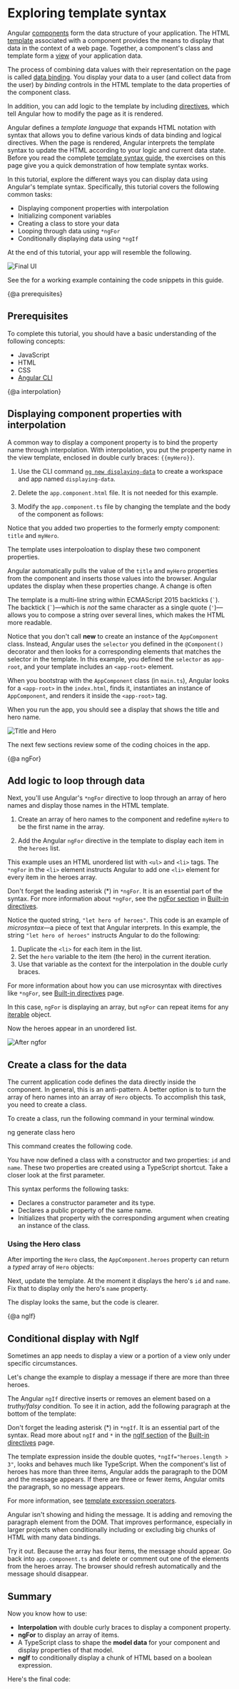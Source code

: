 # Exploring template syntax

Angular [components](guide/glossary#component) form the data structure of your application.
The HTML [template](guide/glossary#template) associated with a component provides the means to display that data in the context of a web page.
Together, a component's class and template form a [view](guide/glossary#view) of your application data.

The process of combining data values with their representation on the page is called [data binding](guide/glossary#data-binding).
You display your data to a user (and collect data from the user) by *binding* controls in the HTML template to the data properties of the component class.

In addition, you can add logic to the template by including [directives](guide/glossary#directive), which tell Angular how to modify the page as it is rendered.

Angular defines a *template language* that expands HTML notation with syntax that allows you to define various kinds of data binding and logical directives.
When the page is rendered, Angular interprets the template syntax to update the HTML according to your logic and current data state.
Before you read the complete [template syntax guide](guide/template-syntax), the exercises on this page give you a quick demonstration of how template syntax works.

In this tutorial, explore the different ways you can display data using Angular's template syntax. Specifically, this tutorial covers the following common tasks:

* Displaying component properties with interpolation
* Initializing component variables
* Creating a class to store your data
* Looping through data using `*ngFor`
* Conditionally displaying data using `*ngIf`

At the end of this tutorial, your app will resemble the following.

<div class="lightbox">
  <img src="generated/images/guide/displaying-data/final.png" alt="Final UI">
</div>

<div class="alert is-helpful">

See the <live-example></live-example> for a working example containing the code snippets in this guide.

</div>

{@a prerequisites}

## Prerequisites

To complete this tutorial, you should have a basic understanding of the following concepts:

* JavaScript
* HTML
* CSS
* [Angular CLI](/cli)

{@a interpolation}

## Displaying component properties with interpolation
A common way to display a component property is to bind the property name through interpolation.
With interpolation, you put the property name in the view template, enclosed in double curly braces: `{{myHero}}`.

1. Use the CLI command [`ng new displaying-data`](cli/new) to create a workspace and app named `displaying-data`.

1. Delete the <code>app.component.html</code> file. It is not needed for this example.

1. Modify the <code>app.component.ts</code> file by changing the template and the body of the component as follows:

   <code-example path="displaying-data/src/app/app.component.1.ts" header="src/app/app.component.ts"></code-example>


Notice that you added two properties to the formerly empty component: `title` and `myHero`.

The template uses interpoloation to display these two component properties.

<code-example path="displaying-data/src/app/app.component.1.ts" header="src/app/app.component.ts (template)" region="template"></code-example>

Angular automatically pulls the value of the `title` and `myHero` properties from the component and
inserts those values into the browser. Angular updates the display
when these properties change. A change is often

<div class="alert is-helpful">

The template is a multi-line string within ECMAScript 2015 backticks (<code>\`</code>).
The backtick (<code>\`</code>)&mdash;which is *not* the same character as a single
quote (`'`)&mdash;allows you to compose a string over several lines, which makes the
HTML more readable.

</div>

Notice that you don't call **new** to create an instance of the `AppComponent` class.
Instead, Angular uses the `selector` you defined in the `@Component()` decorator and then
looks for a corresponding elements that matches the selector in the template.
In this example, you defined the `selector` as `app-root`, and your template includes an
`<app-root>` element.

<code-example path="displaying-data/src/index.html" header="src/index.html (body)" region="body"></code-example>

When you bootstrap with the `AppComponent` class (in <code>main.ts</code>), Angular looks for a `<app-root>`
in the `index.html`, finds it, instantiates an instance of `AppComponent`, and renders it
inside the `<app-root>` tag.

When you run the app, you should see a display that shows the title and hero name.

<div class="lightbox">
  <img src="generated/images/guide/displaying-data/title-and-hero.png" alt="Title and Hero">
</div>

The next few sections review some of the coding choices in the app.

<!-- To do: Move to Template overview?

## Choosing the template source

The `@Component` metadata tells Angular where to find the component's template.
You can store your component's template in one of two places.

* You can define the template *inline* using the `template` property of the `@Component` decorator. An inline template is useful for a small demo or test.
* Alternatively, you can define the template in a separate HTML file and link to that file in the `templateUrl` property of the `@Component` decorator. This configuration is typical for anything more complex than a small test or demo, and is the default when you generate a new component.

In either style, the template data bindings have the same access to the component's properties.
Here the app uses inline HTML because the template is small and the demo is simpler without the additional HTML file.

<div class="alert is-helpful">

  By default, the Angular CLI command [`ng generate component`](cli/generate) generates components with a template file.
  You can override that by adding the "-t" (short for `inlineTemplate=true`) option:

  <code-example hideCopy language="sh" class="code-shell">
    ng generate component hero -t
  </code-example>

</div>

-->

<!-- Move this section to an overview of Components. Retitle: "Initializing a component">
## Initialization

The following example uses variable assignment to initialize the components.

<code-example path="displaying-data/src/app/app-ctor.component.1.ts" region="class"></code-example>

 You could instead declare and initialize the properties using a constructor.
 This app uses more terse "variable assignment" style simply for brevity.
-->

{@a ngFor}

## Add logic to loop through data

Next, you'll use Angular's `*ngFor` directive to loop through an array of hero names and display those names in the HTML template.

1. Create an array of hero names to the component and redefine `myHero` to be the first name in the array.

   <code-example path="displaying-data/src/app/app.component.2.ts" header="src/app/app.component.ts (class)" region="class"></code-example>

1. Add the Angular `ngFor` directive in the template to display each item in the `heroes` list.

   <code-example path="displaying-data/src/app/app.component.2.ts" header="src/app/app.component.ts (template)" region="template"></code-example>


This example uses an HTML unordered list with `<ul>` and `<li>` tags. The `*ngFor`
in the `<li>` element instructs Angular to add one `<li>` element for every item in the heroes array.

<code-example path="displaying-data/src/app/app.component.2.ts" header="src/app/app.component.ts (li)" region="li"></code-example>

<div class="alert is-important">

Don't forget the leading asterisk (\*) in `*ngFor`. It is an essential part of the syntax.
For more information about `*ngFor`, see the [ngFor section](guide/built-in-directives#ngfor) in [Built-in directives](guide/built-in-directives).

</div>

Notice the quoted string, `"let hero of heroes"`. This code is an example of _microsyntax_&mdash;a piece of text that Angular interprets.
In this example, the string `"let hero of heroes"` instructs Angular to do the following:

1. Duplicate the `<li>` for each item in the list.
1. Set the `hero` variable to the item (the hero) in the current iteration.
1. Use that variable as the context for the interpolation in the double curly braces.

For more information about how you can use microsyntax with directives like `*ngFor`, see [Built-in directives](guide/built-in-directives) page.

<div class="alert is-helpful">

In this case, `ngFor` is displaying an array, but `ngFor` can
repeat items for any [iterable](https://developer.mozilla.org/en-US/docs/Web/JavaScript/Reference/Iteration_protocols) object.

</div>

Now the heroes appear in an unordered list.

<div class="lightbox">
  <img src="generated/images/guide/displaying-data/hero-names-list.png" alt="After ngfor">
</div>


## Create a class for the data

The current application code defines the data directly inside the component. In general, this is an anti-pattern.
A better option is to turn the array of hero names into an array of `Hero` objects. To accomplish this task, you
need to create a class.

To create a class, run the following command in your terminal window.

<code-example language="sh" class="code-shell">
ng generate class hero
</code-example>

This command creates the following code.

<code-example path="displaying-data/src/app/hero.ts" header="src/app/hero.ts"></code-example>

You have now defined a class with a constructor and two properties: `id` and `name`.
These two properties are created using a TypeScript shortcut.
Take a closer look at the first parameter.

<code-example path="displaying-data/src/app/hero.ts" header="src/app/hero.ts (id)" region="id"></code-example>

This syntax performs the following tasks:

* Declares a constructor parameter and its type.
* Declares a public property of the same name.
* Initializes that property with the corresponding argument when creating an instance of the class.

<!-- TODO: Add 'Import the Hero class' section

### Import the Hero class

To use your newly-created Hero class, you must import it into your `AppComponent.ts` file.

-->
### Using the Hero class

After importing the `Hero` class, the `AppComponent.heroes` property can return a _typed_ array
of `Hero` objects:


<code-example path="displaying-data/src/app/app.component.3.ts" header="src/app/app.component.ts (heroes)" region="heroes"></code-example>



Next, update the template.
At the moment it displays the hero's `id` and `name`.
Fix that to display only the hero's `name` property.


<code-example path="displaying-data/src/app/app.component.3.ts" header="src/app/app.component.ts (template)" region="template"></code-example>


The display looks the same, but the code is clearer.

{@a ngIf}

## Conditional display with NgIf

Sometimes an app needs to display a view or a portion of a view only under specific circumstances.

Let's change the example to display a message if there are more than three heroes.

The Angular `ngIf` directive inserts or removes an element based on a _truthy/falsy_ condition.
To see it in action, add the following paragraph at the bottom of the template:


<code-example path="displaying-data/src/app/app.component.ts" header="src/app/app.component.ts (message)" region="message"></code-example>


<div class="alert is-important">

Don't forget the leading asterisk (\*) in `*ngIf`. It is an essential part of the syntax.
Read more about `ngIf` and `*` in the [ngIf section](guide/built-in-directives#ngIf) of the [Built-in directives](guide/built-in-directives) page.

</div>


The template expression inside the double quotes,
`*ngIf="heroes.length > 3"`, looks and behaves much like TypeScript.
When the component's list of heroes has more than three items, Angular adds the paragraph
to the DOM and the message appears.
If there are three or fewer items, Angular omits the paragraph, so no message appears.

For more information, see [template expression operators](guide/interpolation#template-expressions).


<div class="alert is-helpful">

Angular isn't showing and hiding the message. It is adding and removing the paragraph element from the DOM. That improves performance, especially in larger projects when conditionally including or excluding
big chunks of HTML with many data bindings.

</div>

Try it out. Because the array has four items, the message should appear.
Go back into <code>app.component.ts</code> and delete or comment out one of the elements from the heroes array.
The browser should refresh automatically and the message should disappear.


## Summary
Now you know how to use:

* **Interpolation** with double curly braces to display a component property.
* **ngFor** to display an array of items.
* A TypeScript class to shape the **model data** for your component and display properties of that model.
* **ngIf** to conditionally display a chunk of HTML based on a boolean expression.

Here's the final code:

<code-tabs>

  <code-pane header="src/app/app.component.ts" path="displaying-data/src/app/app.component.ts" region="final">

  </code-pane>

  <code-pane header="src/app/hero.ts" path="displaying-data/src/app/hero.ts">

  </code-pane>

  <code-pane header="src/app/app.module.ts" path="displaying-data/src/app/app.module.ts">

  </code-pane>

  <code-pane header="main.ts" path="displaying-data/src/main.ts">

  </code-pane>

</code-tabs>
